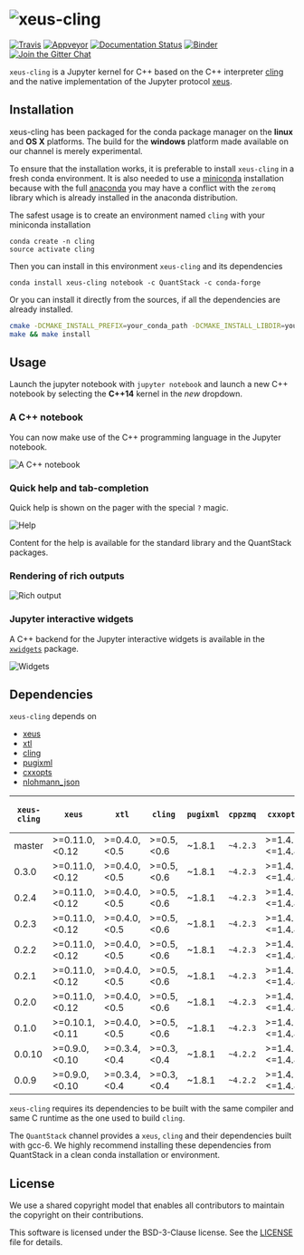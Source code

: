 # ![xeus-cling](http://quantstack.net/assets/images/xeus-cling.svg)

[![Travis](https://travis-ci.org/QuantStack/xeus-cling.svg?branch=master)](https://travis-ci.org/QuantStack/xeus-cling)
[![Appveyor](https://ci.appveyor.com/api/projects/status/jh45g5pj44jqj8vw?svg=true)](https://ci.appveyor.com/project/QuantStack/xeus-cling)
[![Documentation Status](http://readthedocs.org/projects/xeus-cling/badge/?version=latest)](https://xeus-cling.readthedocs.io/en/latest/?badge=latest)
[![Binder](https://img.shields.io/badge/launch-binder-brightgreen.svg)](https://beta.mybinder.org/v2/gh/QuantStack/xeus-cling/0.2.4?filepath=notebooks/xcpp.ipynb)
[![Join the Gitter Chat](https://badges.gitter.im/Join%20Chat.svg)](https://gitter.im/QuantStack/Lobby?utm_source=badge&utm_medium=badge&utm_campaign=pr-badge&utm_content=badge)

`xeus-cling` is a Jupyter kernel for C++ based on the C++ interpreter [cling](https://github.com/root-project/cling) and
the native implementation of the Jupyter protocol [xeus](https://github.com/QuantStack/xeus).

## Installation

xeus-cling has been packaged for the conda package manager on the **linux** and **OS X** platforms. The build for the **windows** platform made available on our channel is merely experimental.

To ensure that the installation works, it is preferable to install `xeus-cling` in a fresh conda environment. It is also needed to use a [miniconda](https://conda.io/miniconda.html) installation because with the full [anaconda](https://www.anaconda.com/) you may have a conflict with the `zeromq` library which is already installed in the anaconda distribution.


The safest usage is to create an environment named `cling` with your miniconda installation

```
conda create -n cling
source activate cling
```

Then you can install in this environment `xeus-cling` and its dependencies

```
conda install xeus-cling notebook -c QuantStack -c conda-forge
```

Or you can install it directly from the sources, if all the dependencies are already installed.

```bash
cmake -DCMAKE_INSTALL_PREFIX=your_conda_path -DCMAKE_INSTALL_LIBDIR=your_conda_path/lib
make && make install
```

## Usage

Launch the jupyter notebook with `jupyter notebook` and launch a new C++ notebook by selecting the **C++14** kernel in the *new* dropdown.

### A C++ notebook

You can now make use of the C++ programming language in the Jupyter notebook.

![A C++ notebook](notebook.png)

### Quick help and tab-completion

Quick help is shown on the pager with the special `?` magic.

![Help](help.png)

Content for the help is available for the standard library and the QuantStack packages.

### Rendering of rich outputs

![Rich output](rich-output.png)

### Jupyter interactive widgets

A C++ backend for the Jupyter interactive widgets is available in the [`xwidgets`](https://github.com/QuantStack/xwidgets/) package.

![Widgets](widgets.gif)

## Dependencies

``xeus-cling`` depends on

 - [xeus](https://github.com/QuantStack/xeus)
 - [xtl](https://github.com/QuantStack/xtl)
 - [cling](https://github.com/root-project/cling)
 - [pugixml](https://github.com/zeux/pugixml)
 - [cxxopts](https://github.com/jarro2783/cxxopts)
 - [nlohmann_json](https://github.com/nlohmann/json)


| `xeus-cling` |   `xeus`        |      `xtl`      |     `cling`   |   `pugixml`   | `cppzmq` | `cxxopts`       | `nlohmann_json` | `dirent` (windows only) |
|--------------|-----------------|-----------------|---------------|---------------|----------|-----------------|-----------------|-------------------------|
|  master      |  >=0.11.0,<0.12 |  >=0.4.0,<0.5   | >=0.5,<0.6    | ~1.8.1        | `~4.2.3` | >=1.4.1,<=1.4.4 | >=3.1.0,<4.0    | >=2.3.2,<3              |
|  0.3.0       |  >=0.11.0,<0.12 |  >=0.4.0,<0.5   | >=0.5,<0.6    | ~1.8.1        | `~4.2.3` | >=1.4.1,<=1.4.4 | >=3.1.0,<4.0    | >=2.3.2,<3              |
|  0.2.4       |  >=0.11.0,<0.12 |  >=0.4.0,<0.5   | >=0.5,<0.6    | ~1.8.1        | `~4.2.3` | >=1.4.1,<=1.4.4 | >=3.1.0,<4.0    |                         |
|  0.2.3       |  >=0.11.0,<0.12 |  >=0.4.0,<0.5   | >=0.5,<0.6    | ~1.8.1        | `~4.2.3` | >=1.4.1,<=1.4.4 | >=3.1.0,<4.0    |                         |
|  0.2.2       |  >=0.11.0,<0.12 |  >=0.4.0,<0.5   | >=0.5,<0.6    | ~1.8.1        | `~4.2.3` | >=1.4.1,<=1.4.4 | >=3.1.0,<4.0    |                         |
|  0.2.1       |  >=0.11.0,<0.12 |  >=0.4.0,<0.5   | >=0.5,<0.6    | ~1.8.1        | `~4.2.3` | >=1.4.1,<=1.4.4 | >=3.1.0,<4.0    |                         |
|  0.2.0       |  >=0.11.0,<0.12 |  >=0.4.0,<0.5   | >=0.5,<0.6    | ~1.8.1        | `~4.2.3` | >=1.4.1,<=1.4.4 | >=3.1.0,<4.0    |                         |
|  0.1.0       |  >=0.10.1,<0.11 |  >=0.4.0,<0.5   | >=0.5,<0.6    | ~1.8.1        | `~4.2.3` | >=1.4.1,<=1.4.4 |                 |                         |
|  0.0.10      |  >=0.9.0,<0.10  |  >=0.3.4,<0.4   | >=0.3,<0.4    | ~1.8.1        | `~4.2.2` | >=1.4.1,<=1.4.4 |                 |                         |
|  0.0.9       |  >=0.9.0,<0.10  |  >=0.3.4,<0.4   | >=0.3,<0.4    | ~1.8.1        | `~4.2.2` | >=1.4.1,<=1.4.4 |                 |                         |

`xeus-cling` requires its dependencies to be built with the same compiler and same C runtime as the one used to build `cling`.

The `QuantStack` channel provides a `xeus`, `cling` and their dependencies built with gcc-6. We highly recommend installing
these dependencies from QuantStack in a clean conda installation or environment.

## License

We use a shared copyright model that enables all contributors to maintain the
copyright on their contributions.

This software is licensed under the BSD-3-Clause license. See the [LICENSE](LICENSE) file for details.
